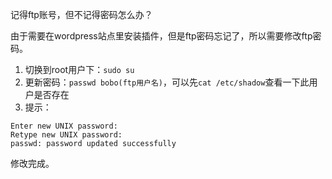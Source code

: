 记得ftp账号，但不记得密码怎么办？

由于需要在wordpress站点里安装插件，但是ftp密码忘记了，所以需要修改ftp密码。

1. 切换到root用户下：`sudo su`
2. 更新密码：`passwd bobo(ftp用户名)`，可以先`cat /etc/shadow`查看一下此用户是否存在
3. 提示：
```
Enter new UNIX password:
Retype new UNIX password:
passwd: password updated successfully
```

修改完成。